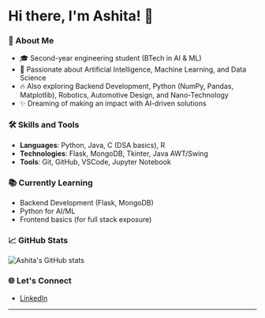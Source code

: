 # Hi there, I'm Ashita! 👋

### 🚀 About Me
- 🎓 Second-year engineering student (BTech in AI & ML) 
- 🤖 Passionate about Artificial Intelligence, Machine Learning, and Data Science
- 🔥 Also exploring Backend Development, Python (NumPy, Pandas, Matplotlib), Robotics, Automotive Design, and Nano-Technology
- ✨ Dreaming of making an impact with AI-driven solutions

### 🛠️ Skills and Tools
- **Languages**: Python, Java, C (DSA basics), R
- **Technologies**: Flask, MongoDB, Tkinter, Java AWT/Swing
- **Tools**: Git, GitHub, VSCode, Jupyter Notebook

### 📚 Currently Learning
- Backend Development (Flask, MongoDB)
- Python for AI/ML
- Frontend basics (for full stack exposure)

### 📈 GitHub Stats
![Ashita's GitHub stats](https://github-readme-stats.vercel.app/api?username=ashitajayaram&show_icons=true&theme=radical)

### 🌐 Let's Connect
- [LinkedIn](www.linkedin.com/in/ashita-jayaram)


---
